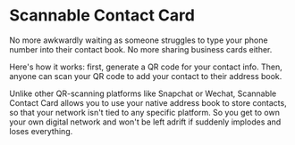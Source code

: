 # Scannable Contact Card

No more awkwardly waiting as someone struggles to type your phone number into their contact book. No more sharing business cards either.

Here's how it works: first, generate a QR code for your contact info. Then, anyone can scan your QR code to add your contact to their address book. 

Unlike other QR-scanning platforms like Snapchat or Wechat, Scannable Contact Card allows you to use your native address book to store contacts, so that your network isn't tied to any specific platform. So you get to own your own digital network and won't be left adrift if <insert big company here> suddenly implodes and loses everything. 
